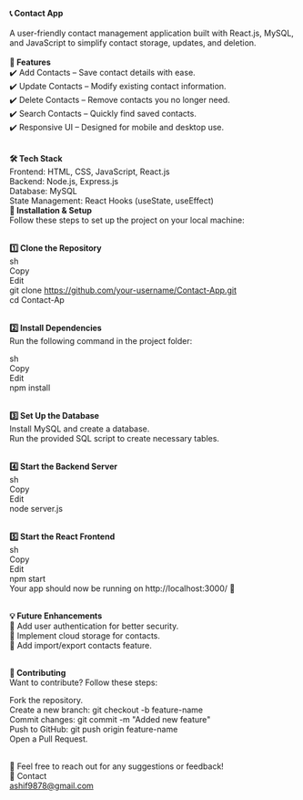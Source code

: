 **📞 Contact App**</br></br>
A user-friendly contact management application built with React.js, MySQL, and JavaScript to simplify contact storage, updates, and deletion.
</br></br>
**🚀 Features**
</br>
✔️ Add Contacts – Save contact details with ease.</br>
✔️ Update Contacts – Modify existing contact information.</br>
✔️ Delete Contacts – Remove contacts you no longer need.</br>
✔️ Search Contacts – Quickly find saved contacts.</br>
✔️ Responsive UI – Designed for mobile and desktop use.</br></br>

**🛠️ Tech Stack**</br>
Frontend: HTML, CSS, JavaScript, React.js</br>
Backend: Node.js, Express.js</br>
Database: MySQL</br>
State Management: React Hooks (useState, useEffect)</br>
**📂 Installation & Setup**</br>
Follow these steps to set up the project on your local machine:</br></br>

**1️⃣ Clone the Repository**</br>
sh</br>
Copy</br>
Edit</br>
git clone https://github.com/your-username/Contact-App.git</br>
cd Contact-Ap</br></br>

**2️⃣ Install Dependencies**</br>
Run the following command in the project folder:</br>

sh</br>
Copy</br>
Edit</br>
npm install</br></br>

**3️⃣ Set Up the Database**</br>
Install MySQL and create a database.</br>
Run the provided SQL script to create necessary tables.</br></br>

**4️⃣ Start the Backend Server**</br>
sh</br>
Copy</br>
Edit</br>
node server.js</br></br>

**5️⃣ Start the React Frontend**</br>
sh</br>
Copy</br>
Edit</br>
npm start</br>
Your app should now be running on http://localhost:3000/ 🚀</br></br>

**💡 Future Enhancements**</br>
🔹 Add user authentication for better security.</br>
🔹 Implement cloud storage for contacts.</br>
🔹 Add import/export contacts feature.</br></br>

**🤝 Contributing**</br>
Want to contribute? Follow these steps:</br>

Fork the repository.</br>
Create a new branch: git checkout -b feature-name</br>
Commit changes: git commit -m "Added new feature"</br>
Push to GitHub: git push origin feature-name</br>
Open a Pull Request.</br></br>

💬 Feel free to reach out for any suggestions or feedback!</br>
📩 Contact</br>
ashif9878@gmail.com

